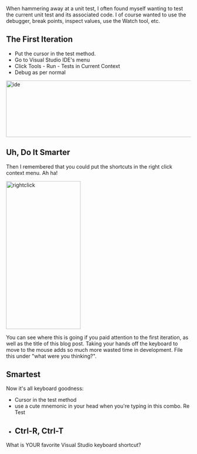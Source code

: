 <!--{Title:"Visual Studio keyboard shortcut - Debug Test in Current Context", PublishedOn:"2009-06-10T10:23:52", Intro:"When hammering away at a unit test, I often found myself wanting to test the current unit test and i"} -->

<span>
  <p>When hammering away at a unit test, I often found myself wanting to test the current unit test and its associated code. I of course wanted to use the debugger, break points, inspect values, use the Watch tool, etc.</p>
  <h2>The First Iteration </h2>
  <ul>
    <li>Put the cursor in the test method. </li>
    <li>Go to Visual Studio IDE's menu  </li>
    <li>Click Tools - Run - Tests in Current Context </li>
    <li>Debug as per normal </li>
  </ul>
  <p>
    <img style="border-right-width: 0px; display: inline; border-top-width: 0px; border-bottom-width: 0px; border-left-width: 0px" title="ide" border="0" alt="ide" src="http://devtxt.com/Blog/blogimg/VisualStudiokeyboardshortcutDebugTestinC_10224/ide5.png" width="786" height="154" />
  </p>
  <h2>Uh, Do It Smarter</h2>
  <p>Then I remembered that you could put the shortcuts in the right click context menu. Ah ha!</p>
  <p>
    <img style="border-right-width: 0px; display: inline; border-top-width: 0px; border-bottom-width: 0px; border-left-width: 0px" title="rightclick" border="0" alt="rightclick" src="http://devtxt.com/Blog/blogimg/VisualStudiokeyboardshortcutDebugTestinC_10224/rightclick_3.png" width="203" height="403" />
  </p>
  <p>You can see where this is going if you paid attention to the first iteration, as well as the title of this blog post. Taking your hands off the keyboard to move to the mouse adds so much more wasted time in development. File this under "what were you thinking?".</p>
  <h2>Smartest</h2>
  <p>Now it's all keyboard goodness:</p>
  <ul>
    <li>Cursor in the test method </li>
    <li>use a cute mnemonic in your head when you're typing in this combo. Re Test</li>
    <li>
      <h2>Ctrl-R, Ctrl-T</h2>
    </li>
  </ul>
  <p>What is YOUR favorite Visual Studio keyboard shortcut?</p>
</span>